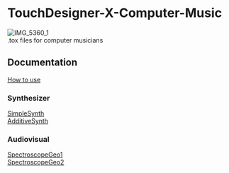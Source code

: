 # TouchDesigner-X-Computer-Music
![IMG_5360_1](https://github.com/gwangyu-lee/TouchDesigner-X-Computer-Music/assets/79373845/84fcd42f-d9d3-4b82-9823-8b0877568570)    
.tox files for computer musicians    

## Documentation
<a href="https://www.gwangyulee.com/p/td-x-cm-how-to-use.html" target="_blank">How to use</a>    

### Synthesizer    
<a href="https://www.gwangyulee.com/p/td-x-cm-simplesynth.html" target="_blank">SimpleSynth</a>    
<a href="https://www.gwangyulee.com/p/td-x-cm-additivesynth.html" target="_blank">AdditiveSynth</a>    

### Audiovisual
<a href="https://www.gwangyulee.com/p/td-x-cm-spectroscopegeo1.html" target="_blank">SpectroscopeGeo1</a>    
<a href="https://www.gwangyulee.com/p/td-x-cm-spectroscopegeo2.html" target="_blank">SpectroscopeGeo2</a>    
